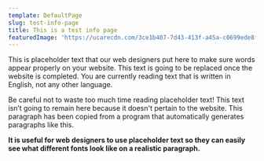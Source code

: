 ```yaml
---
template: DefaultPage
slug: test-info-page
title: This is a test info page
featuredImage: 'https://ucarecdn.com/3ce1b407-7d43-413f-a45a-c0699ede8f8b/'
---
```


This is placeholder text that our web designers put here to make sure words appear properly on your website. This text is going to be replaced once the website is completed. You are currently reading text that is written in English, not any other language.

Be careful not to waste too much time reading placeholder text! This text isn’t going to remain here because it doesn't pertain to the website. This paragraph has been copied from a program that automatically generates paragraphs like this.

**It is useful for web designers to use placeholder text so they can easily see what different fonts look like on a realistic paragraph.**
